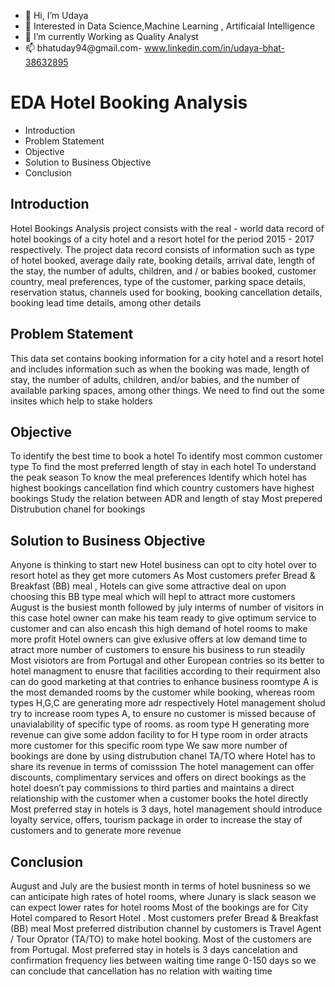 - 👋 Hi, I’m Udaya
- 👀 Interested in Data Science,Machine Learning , Artificaial Intelligence
- 🌱 I’m currently Working as Quality Analyst
- 📫 bhatuday94@gmail.com- www.linkedin.com/in/udaya-bhat-38632895
# EDA Hotel Booking Analysis
- Introduction
- Problem Statement
- Objective
- Solution to Business Objective
- Conclusion
## Introduction
Hotel Bookings Analysis project consists with the real - world data record of hotel bookings of a city hotel and a resort hotel for the period 2015 - 2017 respectively. The project data record consists of information such as type of hotel booked, average daily rate, booking details, arrival date, length of the stay, the number of adults, children, and / or babies booked, customer country, meal preferences, type of the customer, parking space details, reservation status, channels used for booking, booking cancellation details, booking lead time details, among other details
## Problem Statement 
This data set contains booking information for a city hotel and a resort hotel and includes information such as when the booking was made, length of stay, the number of adults, children, and/or babies, and the number of available parking spaces, among other things. We need to find out the some insites which help to stake holders
## Objective
To identify the best time to book a hotel
To identify most common customer type
To find the most preferred length of stay in each hotel
To understand the peak season
To know the meal preferences
Identify which hotel has highest bookings cancellation
find which country customers have highest bookings
Study the relation between ADR and length of stay
Most prepered Distrubution chanel for bookings

## Solution to Business Objective
Anyone is thinking to start new Hotel business can opt to city hotel over to resort hotel as they get more cutomers
As Most customers prefer Bread & Breakfast (BB) meal , Hotels can give some attractive deal on upon choosing this BB type meal which will hepl to attract more customers
August is the busiest month followed by july interms of number of visitors in this case hotel owner can make his team ready to give optimum service to customer and can also encash this high demand of hotel rooms to make more profit Hotel owners can give exlusive offers at low demand time to atract more number of customers to ensure his business to run steadily
Most visiotors are from Portugal and other European contries so its better to hotel managment to enusre that facilities according to their requirment also can do good marketing at that contries to enhance business
roomtype A is the most demanded rooms by the customer while booking, whereas room types H,G,C are generating more adr respectively Hotel management sholud try to increase room types A, to ensure no customer is missed because of unavialability of specific type of rooms. as room type H generating more revenue can give some addon facility to for H type room in order atracts more customer for this specific room type
We saw more number of bookings are done by using distrubution chanel TA/TO where Hotel has to share its revenue in terms of comisssion The hotel management can offer discounts, complimentary services and offers on direct bookings as the hotel doesn’t pay commissions to third parties and maintains a direct relationship with the customer when a customer books the hotel directly
Most preferred stay in hotels is 3 days, hotel management should introduce loyalty service, offers, tourism package in order to increase the stay of customers and to generate more revenue
## Conclusion
August and July are the busiest month in terms of hotel busniness so we can anticipate high rates of hotel rooms, where Junary is slack season we can expect lower rates for hotel rooms
Most of the bookings are for City Hotel compared to Resort Hotel .
Most customers prefer Bread & Breakfast (BB) meal
Most preferred distribution channel by customers is Travel Agent / Tour Oprator (TA/TO) to make hotel booking.
Most of the customers are from Portugal.
Most preferred stay in hotels is 3 days
cancelation and confirmation frequency lies between waiting time range 0-150 days so we can conclude that cancellation has no relation with waiting time
